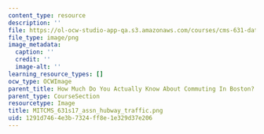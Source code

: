 ```yaml
---
content_type: resource
description: ''
file: https://ol-ocw-studio-app-qa.s3.amazonaws.com/courses/cms-631-data-storytelling-studio-climate-change-spring-2017/1291d7464e3b7324ff8e1e329d37e206_MITCMS_631s17_assn_hubway_traffic.png
file_type: image/png
image_metadata:
  caption: ''
  credit: ''
  image-alt: ''
learning_resource_types: []
ocw_type: OCWImage
parent_title: How Much Do You Actually Know About Commuting In Boston?
parent_type: CourseSection
resourcetype: Image
title: MITCMS_631s17_assn_hubway_traffic.png
uid: 1291d746-4e3b-7324-ff8e-1e329d37e206
---
```

